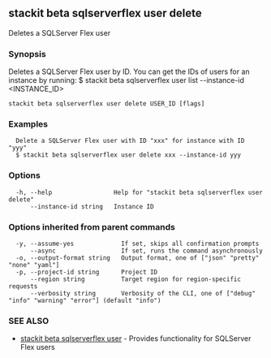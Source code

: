 ## stackit beta sqlserverflex user delete

Deletes a SQLServer Flex user

### Synopsis

Deletes a SQLServer Flex user by ID. You can get the IDs of users for an instance by running:
  $ stackit beta sqlserverflex user list --instance-id <INSTANCE_ID>

```
stackit beta sqlserverflex user delete USER_ID [flags]
```

### Examples

```
  Delete a SQLServer Flex user with ID "xxx" for instance with ID "yyy"
  $ stackit beta sqlserverflex user delete xxx --instance-id yyy
```

### Options

```
  -h, --help                 Help for "stackit beta sqlserverflex user delete"
      --instance-id string   Instance ID
```

### Options inherited from parent commands

```
  -y, --assume-yes             If set, skips all confirmation prompts
      --async                  If set, runs the command asynchronously
  -o, --output-format string   Output format, one of ["json" "pretty" "none" "yaml"]
  -p, --project-id string      Project ID
      --region string          Target region for region-specific requests
      --verbosity string       Verbosity of the CLI, one of ["debug" "info" "warning" "error"] (default "info")
```

### SEE ALSO

* [stackit beta sqlserverflex user](./stackit_beta_sqlserverflex_user.md)	 - Provides functionality for SQLServer Flex users

